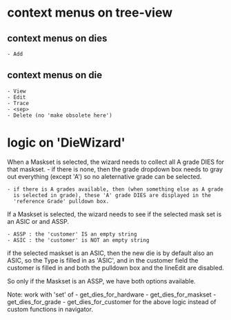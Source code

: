 # context menus on tree-view

## context menus on dies

    - Add

## context menus on die

    - View
    - Edit
    - Trace
    - <sep>
    - Delete (no 'make obsolete here')


# logic on 'DieWizard'

When a Maskset is selected, the wizard needs to collect all A grade DIES for 
that maskset.
    - if there is none, then the grade dropdown box needs to gray out
      everything (except 'A') so no aleternative grade can be selected.
      
    - if there is A grades available, then (when something else as A grade
      is selected in grade), these 'A' grade DIES are displayed in the 
      'reference Grade' pulldown box.
      
If a Maskset is selected, the wizard needs to see if the selected mask set
is an ASIC or and ASSP. 

    - ASSP : the 'customer' IS an empty string
    - ASIC : the 'customer' is NOT an empty string

if the selected maskset is an ASIC, then the new die is by default 
also an ASIC, so the Type is filled in as 'ASIC', and in the customer field
the customer is filled in and both the pulldown box and the lineEdit are
disabled.

So only if the Maskset is an ASSP, we have both options available.

Note: work with 'set' of 
        - get_dies_for_hardware
        - get_dies_for_maskset
        - get_dies_for_grade
        - get_dies_for_customer
      for the above logic instead of custom functions in navigator.